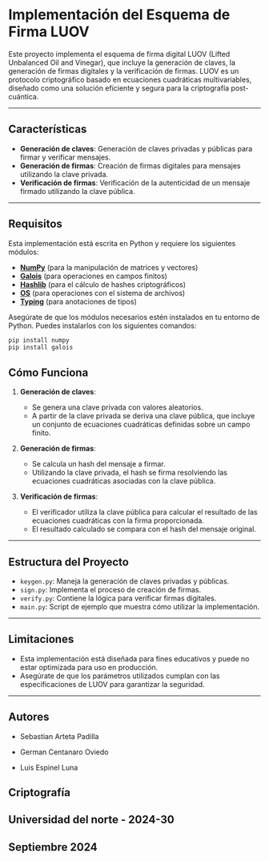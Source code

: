 # Implementación del Esquema de Firma LUOV

Este proyecto implementa el esquema de firma digital LUOV (Lifted Unbalanced Oil and Vinegar), que incluye la generación de claves, la generación de firmas digitales y la verificación de firmas. LUOV es un protocolo criptográfico basado en ecuaciones cuadráticas multivariables, diseñado como una solución eficiente y segura para la criptografía post-cuántica.

---

## **Características**
- **Generación de claves**: Generación de claves privadas y públicas para firmar y verificar mensajes.
- **Generación de firmas**: Creación de firmas digitales para mensajes utilizando la clave privada.
- **Verificación de firmas**: Verificación de la autenticidad de un mensaje firmado utilizando la clave pública.

---

## **Requisitos**
Esta implementación está escrita en Python y requiere los siguientes módulos:

- [**NumPy**](https://numpy.org/) (para la manipulación de matrices y vectores)
- [**Galois**](https://github.com/mhostetter/galois) (para operaciones en campos finitos)
- [**Hashlib**](https://docs.python.org/3/library/hashlib.html) (para el cálculo de hashes criptográficos)
- [**OS**](https://docs.python.org/3/library/os.html) (para operaciones con el sistema de archivos)
- [**Typing**](https://docs.python.org/3/library/typing.html) (para anotaciones de tipos)

Asegúrate de que los módulos necesarios estén instalados en tu entorno de Python. Puedes instalarlos con los siguientes comandos:

```bash
pip install numpy
pip install galois
```

## **Cómo Funciona**
1. **Generación de claves**:
   - Se genera una clave privada con valores aleatorios.
   - A partir de la clave privada se deriva una clave pública, que incluye un conjunto de ecuaciones cuadráticas definidas sobre un campo finito.

2. **Generación de firmas**:
   - Se calcula un hash del mensaje a firmar.
   - Utilizando la clave privada, el hash se firma resolviendo las ecuaciones cuadráticas asociadas con la clave pública.

3. **Verificación de firmas**:
   - El verificador utiliza la clave pública para calcular el resultado de las ecuaciones cuadráticas con la firma proporcionada.
   - El resultado calculado se compara con el hash del mensaje original.

---

## **Estructura del Proyecto**
- `keygen.py`: Maneja la generación de claves privadas y públicas.
- `sign.py`: Implementa el proceso de creación de firmas.
- `verify.py`: Contiene la lógica para verificar firmas digitales.
- `main.py`: Script de ejemplo que muestra cómo utilizar la implementación.

---

## **Limitaciones**
- Esta implementación está diseñada para fines educativos y puede no estar optimizada para uso en producción.
- Asegúrate de que los parámetros utilizados cumplan con las especificaciones de LUOV para garantizar la seguridad.

---

## **Autores**

* Sebastian Arteta Padilla

* German Centanaro Oviedo

* Luis Espinel Luna

## Criptografía

## Universidad del norte - 2024-30

## Septiembre 2024
